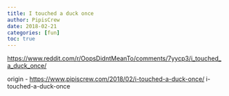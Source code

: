 ```yaml
---
title: I touched a duck once
author: PipisCrew
date: 2018-02-21
categories: [fun]
toc: true
---
```


https://www.reddit.com/r/OopsDidntMeanTo/comments/7yycp3/i_touched_a_duck_once/

origin - https://www.pipiscrew.com/2018/02/i-touched-a-duck-once/ i-touched-a-duck-once